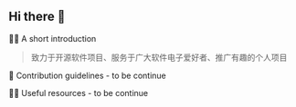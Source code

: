 ## Hi there 👋
🙋‍♀️ A short introduction 
>  致力于开源软件项目、服务于广大软件电子爱好者、推广有趣的个人项目

🌈 Contribution guidelines - to be continue

👩‍💻 Useful resources - to be continue

<!--

**Here are some ideas to get you started:**

🙋‍♀️ A short introduction - what is your organization all about?
🌈 Contribution guidelines - how can the community get involved?
👩‍💻 Useful resources - where can the community find your docs? Is there anything else the community should know?
🍿 Fun facts - what does your team eat for breakfast?
🧙 Remember, you can do mighty things with the power of [Markdown](https://docs.github.com/github/writing-on-github/getting-started-with-writing-and-formatting-on-github/basic-writing-and-formatting-syntax)
-->
